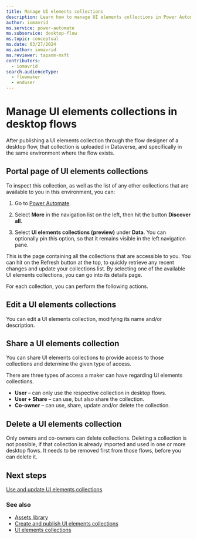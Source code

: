 ```yaml
---
title: Manage UI elements collections
description: Learn how to manage UI elements collections in Power Automate desktop flows.
author: iomavrid
ms.service: power-automate
ms.subservice: desktop-flow
ms.topic: conceptual
ms.date: 03/27/2024
ms.author: iomavrid
ms.reviewer: tapanm-msft
contributors:
  - iomavrid
search.audienceType: 
  - flowmaker
  - enduser
---
```


# Manage UI elements collections in desktop flows

After publishing a UI elements collection through the flow designer of a desktop flow, that collection is uploaded in Dataverse, and specifically in the same environment where the flow exists.

## Portal page of UI elements collections

To inspect this collection, as well as the list of any other collections that are available to you in this environment, you can:

1. Go to [Power Automate](https://make.powerautomate.com).

2. Select **More** in the navigation list on the left, then hit the button **Discover all**.

<screenshot>

3. Select **UI elements collections (preview)** under **Data**. You can optionally pin this option, so that it remains visible in the left navigation pane.

<screenshot>

This is the page containing all the collections that are accessible to you. You can hit on the Refresh button at the top, to quickly retrieve any recent changes and update your collections list. By selecting one of the available UI elements collections, you can go into its details page.

<screenshot>

For each collection, you can perform the following actions.

## Edit a UI elements collections

You can edit a UI elements collection, modifying its name and/or description.

<screenshot>

## Share a UI elements collection

You can share UI elements collections to provide access to those collections and determine the given type of access.

There are three types of access a maker can have regarding UI elements collections.

- **User** – can only use the respective collection in desktop flows.
-	**User + Share** – can use, but also share the collection.
- **Co-owner** – can use, share, update and/or delete the collection.

<screenshot>

## Delete a UI elements collection

Only owners and co-owners can delete collections. Deleting a collection is not possible, if that collection is already imported and used in one or more desktop flows. It needs to be removed first from those flows, before you can delete it.

<screenshot>

## Next steps

[Use and update UI elements collections](use-update-ui-elements-collections.md)

### See also

- [Assets library](assets-library.md)
- [Create and publish UI elements collections](create-ui-elements-collections.md)
- [UI elements collections](ui-elements-collections.md)
